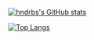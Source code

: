 [![hndrbs's GitHub stats](https://github-readme-stats.vercel.app/api?username=hndrbs&show_icons=true&card_width=1000)](https://github.com/hndrbs)

[![Top Langs](https://github-readme-stats.vercel.app/api/top-langs/?username=hndrbs&show_icons=true&langs_count=10&card_width=1000)](https://github.com/hndrbs?tab=repositories)
